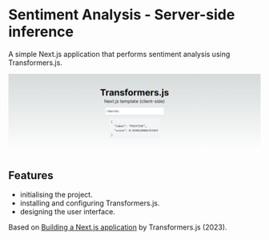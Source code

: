 # Sentiment Analysis - Server-side inference

A simple Next.js application that performs sentiment analysis using Transformers.js.

<p align="center">
    <img src="screenshot.png">
</p>

## Features

- initialising the project.
- installing and configuring Transformers.js.
- designing the user interface.

Based on [Building a Next.js application](https://huggingface.co/docs/transformers.js/tutorials/next) by Transformers.js (2023).
